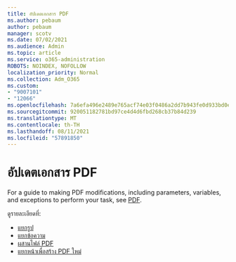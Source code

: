 ```yaml
---
title: อัปเดตเอกสาร PDF
ms.author: pebaum
author: pebaum
manager: scotv
ms.date: 07/02/2021
ms.audience: Admin
ms.topic: article
ms.service: o365-administration
ROBOTS: NOINDEX, NOFOLLOW
localization_priority: Normal
ms.collection: Adm_O365
ms.custom:
- "9007101"
- "12066"
ms.openlocfilehash: 7a6efa496e2489e765acf74e03f0486a2dd7b943fe0d933bd0eda4d50883aa2c
ms.sourcegitcommit: 920051182781bd97ce4d4d6fbd268cb37b84d239
ms.translationtype: MT
ms.contentlocale: th-TH
ms.lasthandoff: 08/11/2021
ms.locfileid: "57891850"
---
```

# <a name="update-pdf-documents"></a>อัปเดตเอกสาร PDF

For a guide to making PDF modifications, including parameters, variables, and exceptions to perform your task, see [PDF](https://docs.microsoft.com/power-automate/desktop-flows/actions-reference/pdf).

ดูรายละเอียดที่:

- [แยกรูป](https://docs.microsoft.com/power-automate/desktop-flows/actions-reference/pdf#pdf-actions)
- [แยกข้อความ](https://docs.microsoft.com/power-automate/desktop-flows/actions-reference/pdf#extracttextfrompdfaction)
- [ผสานไฟล์ PDF](https://docs.microsoft.com/power-automate/desktop-flows/actions-reference/pdf#mergefiles)
- [แยกหน้าเพื่อสร้าง PDF ใหม่](https://docs.microsoft.com/power-automate/desktop-flows/actions-reference/pdf#extractpages)
